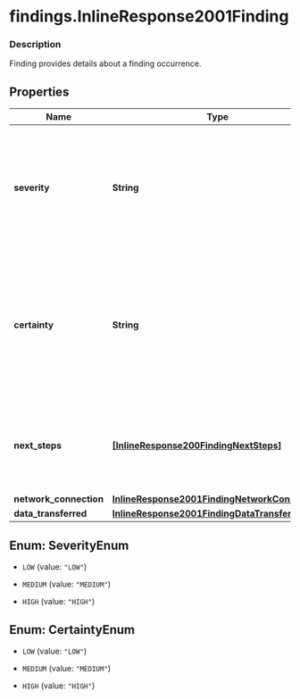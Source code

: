 # findings.InlineResponse2001Finding

### Description

Finding provides details about a finding occurrence.

## Properties
Name | Type | Description | Notes
------------ | ------------- | ------------- | -------------
**severity** | **String** | Note provider-assigned severity/impact ranking - LOW&amp;#58; Low Impact - MEDIUM&amp;#58; Medium Impact - HIGH&amp;#58; High Impact | [optional] 
**certainty** | **String** | Note provider-assigned confidence on the validity of an occurrence - LOW&amp;#58; Low Certainty - MEDIUM&amp;#58; Medium Certainty - HIGH&amp;#58; High Certainty | [optional] 
**next_steps** | [**[InlineResponse200FindingNextSteps]**](InlineResponse200FindingNextSteps.md) | Remediation steps for the issues reported in this finding. They override the note&#39;s next steps. | [optional] 
**network_connection** | [**InlineResponse2001FindingNetworkConnection**](InlineResponse2001FindingNetworkConnection.md) |  | [optional] 
**data_transferred** | [**InlineResponse2001FindingDataTransferred**](InlineResponse2001FindingDataTransferred.md) |  | [optional] 


<a name="SeverityEnum"></a>
## Enum: SeverityEnum


* `LOW` (value: `"LOW"`)

* `MEDIUM` (value: `"MEDIUM"`)

* `HIGH` (value: `"HIGH"`)




<a name="CertaintyEnum"></a>
## Enum: CertaintyEnum


* `LOW` (value: `"LOW"`)

* `MEDIUM` (value: `"MEDIUM"`)

* `HIGH` (value: `"HIGH"`)



